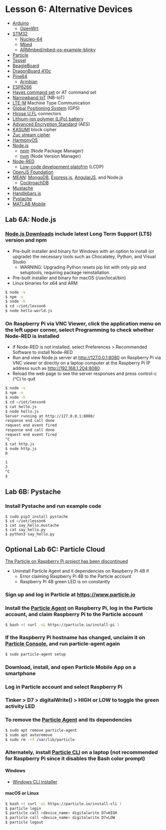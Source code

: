 # Lesson 6: Alternative Devices

* [Arduino](https://en.wikipedia.org/wiki/Arduino)
  * [OpenWrt](https://en.wikipedia.org/wiki/OpenWrt)
* [STM32](https://en.wikipedia.org/wiki/STM32)
  * [Nucleo-64](https://www.st.com/en/evaluation-tools/nucleo-f072rb.html)
  * [Mbed](https://en.wikipedia.org/wiki/Mbed)
  * [ARMmbed/mbed-os-example-blinky](https://github.com/ARMmbed/mbed-os-example-blinky)
* [Particle](https://www.particle.io/)
* [Tessel](https://tessel.github.io/t2-start/)
* [BeagleBoard](https://en.wikipedia.org/wiki/BeagleBoard)
* [DragonBoard 410c](https://developer.qualcomm.com/hardware/dragonboard-410c)
* [Pine64](https://en.wikipedia.org/wiki/Pine64)
  * [Armbian](https://en.wikipedia.org/wiki/Armbian)
* [ESP8266](https://en.wikipedia.org/wiki/ESP8266)
* [Hayes command set](https://en.wikipedia.org/wiki/Hayes_command_set) or AT command set
* [Narrowband IoT](https://en.wikipedia.org/wiki/Narrowband_IoT) (NB-IoT)
* [LTE-M](https://en.wikipedia.org/wiki/LTE-M) Machine Type Communication
* [Global Positioning System](https://en.wikipedia.org/wiki/Global_Positioning_System) (GPS)
* [Hirose U.FL](https://en.wikipedia.org/wiki/Hirose_U.FL) connectors
* [Lithium-ion polymer (LiPo) battery](https://en.wikipedia.org/wiki/Lithium_polymer_battery)
* [Advanced Encryption Standard](https://en.wikipedia.org/wiki/Advanced_Encryption_Standard) (AES)
* [KASUMI](https://en.wikipedia.org/wiki/KASUMI) block cipher
* [Zuc stream cipher](https://en.wikipedia.org/wiki/Zuc_stream_cipher)
* [HarmonyOS](https://en.wikipedia.org/wiki/HarmonyOS)
* [Node.js](https://en.wikipedia.org/wiki/Node.js)
  * [npm](https://en.wikipedia.org/wiki/Npm_(software)) (Node Package Manager)
  * [nvm](https://github.com/nvm-sh/nvm) (Node Version Manager)
* [Node-RED](https://en.wikipedia.org/wiki/Node-RED)
  * [Low-code development platofrm](https://en.wikipedia.org/wiki/Low-code_development_platform) (LCDP)
* [OpenJS Foundation](https://en.wikipedia.org/wiki/OpenJS_Foundation#JS_Foundation)
* [MEAN](https://en.wikipedia.org/wiki/MEAN_(solution_stack)): [MongoDB](https://en.wikipedia.org/wiki/MongoDB), [Express.js](https://en.wikipedia.org/wiki/Express.js), [AngularJS](https://en.wikipedia.org/wiki/AngularJS), and Node.js
  * [CockroachDB](https://en.wikipedia.org/wiki/CockroachDB)
* [Mustache](https://en.wikipedia.org/wiki/Mustache_(template_system))
* [Handlebars.js](https://handlebarsjs.com/)
* [Pystache](https://github.com/defunkt/pystache)
* [MATLAB Mobile](https://www.mathworks.com/products/matlab-mobile.html)

## Lab 6A: Node.js

### [Node.js Downloads](https://nodejs.org/en/download/) include latest Long Term Support (LTS) version and npm
* Pre-built installer and binary for Windows with an option to install (or upgrade) the necessary tools such as Chocalatey, Python, and Visual Studio
  * WARNING: Upgrading Python resets pip list with only pip and setuptools, requiring package reinstallation
* Pre-built installer and binary for macOS (/usr/local/bin)
* Linux binaries for x64 and ARM
```sh
$ node -v
$ npm -v
$ node -h
$ cd ~/iot/lesson6
$ node hello-world.js
```
### On Raspberry Pi via VNC Viewer, click the application menu on the left upper corner, select Programming to check whether Node-RED is installed
* If Node-RED is not installed, select Preferences > Recommended Software to install Node-RED
* Run and view Node.js server at http://127.0.0.1:8080 on Raspberry Pi via VNC viewer or directly on a laptop computer at the Raspberry Pi IP address such as http://192.168.1.204:8080
* Reload the web page to see the server responses and press control-c (^C) to quit
```sh
$ node -v
$ npm -v
$ node -h
$ cd ~/iot/lesson6
$ cat hello.js
$ node hello.js
Server running at http://127.0.0.1:8080/
response end call done
request end event fired
response end call done
request end event fired
^C
$ cat http.js
$ node http.js
0

1
2
^C
$
```
## Lab 6B: Pystache

### Install Pystache and run example code
```
$ sudo pip3 install pystache
$ cd ~/iot/lesson6
$ cat say_hello.mustache
$ cat say_hello.py
$ python3 say_hello.py
```

## Optional Lab 6C: Particle Cloud

[The Particle on Raspberry Pi project has been discontinued](https://docs.particle.io/raspberry-pi/)

* Uninstall Particle Agent and it dependencies on Raspberry Pi 4B if 
    * Error claiming Raspberry Pi 4B to the Particle account
    * Raspberry Pi 4B green LED is on constantly

### Sign up and log in Particle at https://www.particle.io

### Install the [Particle Agent](https://prerelease-docs.particle.io/reference/discontinued/particle-agent/) on Raspberry Pi, log in the Particle account, and claim Raspberry Pi to the Particle account
```sh
$ bash <( curl -sL https://particle.io/install-pi )
```
### If the Raspberry Pi hostname has changed, unclaim it on [Particle Console](https://console.particle.io/devices), and run particle-agent again
```sh
$ sudo particle-agent setup
```
### Download, install, and open Particle Mobile App on a smartphone

### Log in Particle account and select Raspberry Pi

### Tinker > D7 > digitalWrite() > HIGH or LOW to toggle the green activity LED

### To remove the [Particle Agent](https://prerelease-docs.particle.io/reference/discontinued/particle-agent/) and its dependencies
```sh
$ sudo apt remove particle-agent
$ sudo apt autoremove
$ sudo rm -rf /var/lib/particle
```

### Alternately, install [Particle CLI](https://docs.particle.io/tutorials/developer-tools/cli/) on a laptop (not recommended for Raspberry Pi since it disables the Bash color prompt)

#### Windows

* [Windows CLI installer](https://binaries.particle.io/cli/installer/windows/ParticleCLISetup.exe)

#### macOS or Linux

```sh
$ bash <( curl -sL https://particle.io/install-cli )
$ particle login
$ particle call <device_name> digitalwrite D7=HIGH
$ particle call <device_name> digitalwrite D7=LOW
$ particle logout
```

